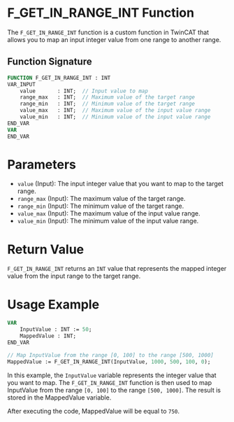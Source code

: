# F_GET_IN_RANGE_INT Function

The `F_GET_IN_RANGE_INT` function is a custom function in TwinCAT that allows you to map an input 
integer value from one range to another range.

## Function Signature

```pascal
FUNCTION F_GET_IN_RANGE_INT : INT
VAR_INPUT
    value       : INT;  // Input value to map
    range_max   : INT;  // Maximum value of the target range
    range_min   : INT;  // Minimum value of the target range
    value_max   : INT;  // Maximum value of the input value range
    value_min   : INT;  // Minimum value of the input value range
END_VAR
VAR
END_VAR
```

# Parameters
- `value` (Input): The input integer value that you want to map to the target range.
- `range_max` (Input): The maximum value of the target range.
- `range_min` (Input): The minimum value of the target range.
- `value_max` (Input): The maximum value of the input value range.
- `value_min` (Input): The minimum value of the input value range.

# Return Value
`F_GET_IN_RANGE_INT` returns an `INT` value that represents the mapped integer value from the input range to the target range.

# Usage Example
```pascal
VAR
    InputValue : INT := 50;
    MappedValue : INT;
END_VAR

// Map InputValue from the range [0, 100] to the range [500, 1000]
MappedValue := F_GET_IN_RANGE_INT(InputValue, 1000, 500, 100, 0);
```
In this example, the `InputValue` variable represents the integer value that you want to map. The `F_GET_IN_RANGE_INT` 
function is then used to map InputValue from the range `[0, 100]` to the range `[500, 1000]`. 
The result is stored in the MappedValue variable.

After executing the code, MappedValue will be equal to `750`.